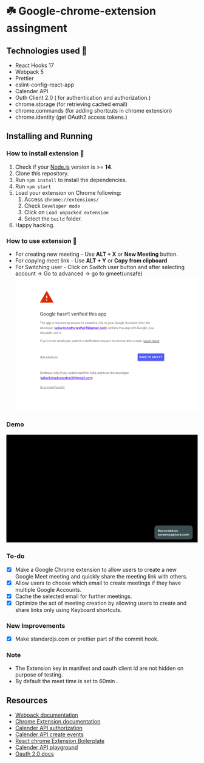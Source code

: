 # :shamrock: Google-chrome-extension assingment

## Technologies used :rocket:

- React Hooks 17
- Webpack 5
- Prettier
- eslint-config-react-app
- Calender API
- Outh Client 2.0 ( for authentication and authorization.)
- chrome.storage (for retrieving cached email)
- chrome.commands (for adding shortcuts in chrome extension)
- chrome.identity (get OAuth2 access tokens.)

## Installing and Running

### How to install extension :hammer:

1. Check if your [Node.js](https://nodejs.org/) version is >= **14**.
2. Clone this repository.
3. Run `npm install` to install the dependencies.
4. Run `npm start`
5. Load your extension on Chrome following:
   1. Access `chrome://extensions/`
   2. Check `Developer mode`
   3. Click on `Load unpacked extension`
   4. Select the `build` folder.
6. Happy hacking.

### How to use extension :bamboo:

- For creating new meeting - Use **ALT + X** or **New Meeting** button.
- For copying meet link - Use **ALT + Y** or **Copy from clipboard**
- For Switching user - Click on Switch user button and after selecting
  account -> Go to advanced -> go to gmeet(unsafe)
  ![Permission](src/assets/img/permission_img.png)

### Demo

![demo](src/assets/img/demo.gif)

### To-do

- [x] Make a Google Chrome extension to allow users to create a new  
       Google Meet meeting and quickly share the meeting link with others.
- [x] Allow users to choose which email to create meetings if they have
      multiple Google Accounts.
- [x] Cache the selected email for further meetings.
- [x] Optimize the act of meeting creation by allowing users to create and
      share links only using Keyboard shortcuts.

### New Improvements

- [x] Make standardjs.com or prettier part of the commit hook.

### Note

- The Extension key in manifest and oauth client id are not hidden on purpose of testing.
- By default the meet time is set to 60min .

## Resources

- [Webpack documentation](https://webpack.js.org/concepts/)
- [Chrome Extension documentation](https://developer.chrome.com/extensions/getstarted)
- [Calender API authorization](https://developers.google.com/calendar/api/guides/auth)
- [Calender API create events](https://developers.google.com/calendar/api/guides/create-events)
- [React chrome Extension Boilerplate](https://github.com/lxieyang/chrome-extension-boilerplate-react)
- [Calender API playground](https://developers.google.com/calendar/api/v3/reference/events)
- [Oauth 2.0 docs](https://developers.google.com/identity/protocols/oauth2)
